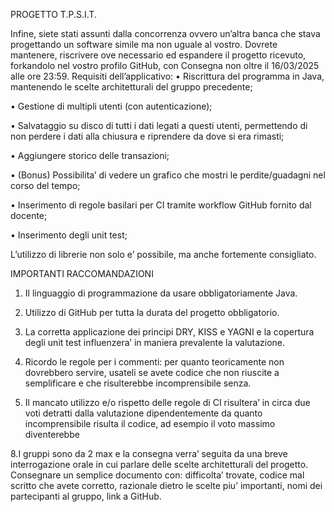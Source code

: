PROGETTO T.P.S.I.T.

Infine, siete stati assunti dalla concorrenza ovvero un’altra banca che stava progettando un software
simile ma non uguale al vostro. Dovrete mantenere, riscrivere ove necessario ed espandere il
progetto ricevuto, forkandolo nel vostro profilo GitHub, con Consegna non oltre il 16/03/2025
alle ore 23:59.
Requisiti dell’applicativo:
• Riscrittura del programma in Java, mantenendo le scelte architetturali del gruppo
precedente;

• Gestione di multipli utenti (con autenticazione);

• Salvataggio su disco di tutti i dati legati a questi utenti, permettendo di non perdere i dati
alla chiusura e riprendere da dove si era rimasti;

• Aggiungere storico delle transazioni;

• (Bonus) Possibilita’ di vedere un grafico che mostri le perdite/guadagni nel corso del tempo;

• Inserimento di regole basilari per CI tramite workflow GitHub fornito dal docente;

• Inserimento degli unit test;

L’utilizzo di librerie non solo e’ possibile, ma anche fortemente consigliato.

IMPORTANTI RACCOMANDAZIONI
1. Il linguaggio di programmazione da usare obbligatoriamente Java.

2. Utilizzo di GitHub per tutta la durata del progetto obbligatorio.

3. La corretta applicazione dei principi DRY, KISS e YAGNI e la copertura degli unit test
influenzera’ in maniera prevalente la valutazione.

4. Ricordo le regole per i commenti: per quanto teoricamente non dovrebbero servire, usateli se
avete codice che non riuscite a semplificare e che risulterebbe incomprensibile senza.

5. Il mancato utilizzo e/o rispetto delle regole di CI risultera’ in circa due voti detratti
dalla valutazione dipendentemente da quanto incomprensibile risulta il codice, ad
esempio il voto massimo diventerebbe

8.I gruppi sono da 2 max e la consegna verra’ seguita da una breve interrogazione orale in cui parlare
delle scelte architetturali del progetto. Consegnare un semplice documento con: difficolta’ trovate,
codice mal scritto che avete corretto, razionale dietro le scelte piu’ importanti, nomi dei partecipanti
al gruppo, link a GitHub.
